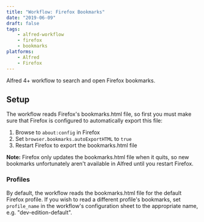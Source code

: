 ```yaml
---
title: "Workflow: Firefox Bookmarks"
date: "2019-06-09"
draft: false
tags:
    - alfred-workflow
    - firefox
    - bookmarks
platforms:
    - Alfred
    - Firefox
---
```


Alfred 4+ workflow to search and open Firefox bookmarks.

<!--more-->

Setup
-----

The workflow reads Firefox's bookmarks.html file, so first you must make sure that Firefox is configured to automatically export this file:

1. Browse to `about:config` in Firefox
2. Set `browser.bookmarks.autoExportHTML` to `true`
3. Restart Firefox to export the bookmarks.html file

**Note:** Firefox only updates the bookmarks.html file when it quits, so new bookmarks unfortunately aren't available in Alfred until you restart Firefox.


### Profiles

By default, the workflow reads the bookmarks.html file for the default Firefox profile. If you wish to read a different profile's bookmarks, set `profile_name` in the workflow's configuration sheet to the appropriate name, e.g. "dev-edition-default".

